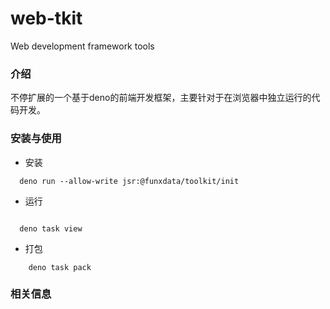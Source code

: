 # web-tkit
Web development framework tools

### 介绍

不停扩展的一个基于deno的前端开发框架，主要针对于在浏览器中独立运行的代码开发。


### 安装与使用

* 安装

```
  deno run --allow-write jsr:@funxdata/toolkit/init
```

* 运行

```
  
  deno task view

```

* 打包

```
    deno task pack
```


### 相关信息



